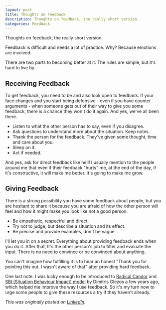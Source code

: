 ```yaml
---
layout: post
title: Thoughts on Feedback
description: Thoughts on feedback, the really short version.
categories: Feedback
---
```


Thoughts on feedback, the really short version.

Feedback is difficult and needs a lot of practice. Why? Because emotions are involved.

There are two parts to becoming better at it. The rules are simple, but it's hard to live by.

## Receiving Feedback
To get feedback, you need to be and also look open to feedback. If your face changes and you start being defensive - even if you have counter arguments - when someone gets out of their way to give you some feedback, there is a chance they won't do it again. And yes, we've all been there.

* Listen to what the other person has to say, even if you disagree.
* Ask questions to understand more about the situation. Keep notes.
* Thank the person for the feedback. They've given some thought, time and care about you.
* Sleep on it.
* Act if needed.

And yes, ask for direct feedback like hell! I usually mention to the people around me that even if their feedback "hurts" me, at the end of the day, if it's constructive, it will make me better. It's going to make me grow.

## Giving Feedback
There is a strong possibility you have some feedback about people, but you are hesitant to share it because you are afraid of how the other person will feel and how it might make you look like not a good person.

* Be empathetic, respectful and direct.
* Try not to judge, but describe a situation and its effect.
* Be precise and provide examples, don't be vague.

I'll let you in on a secret. Everything about providing feedback ends when you do it. After that, It's the other person's job to filter and evaluate the input. There is no need to convince or be convinced about anything.

You can't imagine how fulfilling it is to hear an honest "Thank you for pointing this out. I wasn't aware of that" after providing hard feedback.

One last note. I was lucky enough to be introduced to [Radical Candor](https://www.radicalcandor.com/radical-candor-not-brutal-honesty/) and [SBI (Situation Behaviour Impact) model](https://www.ccl.org/articles/leading-effectively-articles/closing-the-gap-between-intent-vs-impact-sbii/) by Dimitris Glezos a few years ago, which helped me improve the way I use feedback. So it's my turn now to urge some people to give these resources a try if they haven't already.

_This was originally posted on [LinkedIn](https://www.linkedin.com/posts/thanos-kolovos-95110592_feedback-radicalcandor-sbi-activity-6976419487394750464-gGNa?utm_source=share&utm_medium=member_desktop)._
